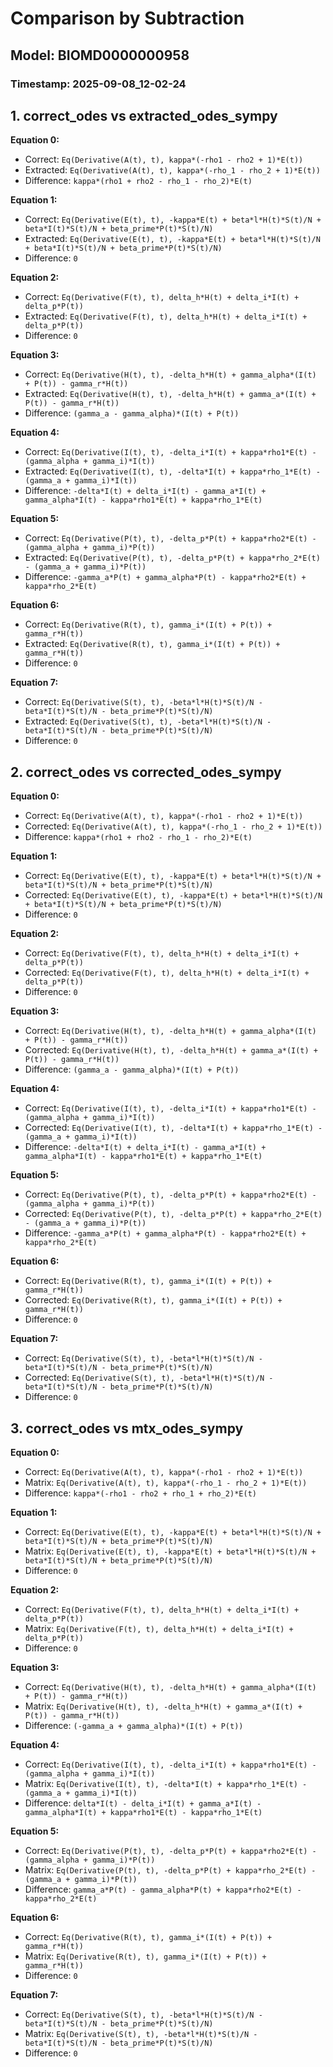 
# Comparison by Subtraction
## Model: BIOMD0000000958
### Timestamp: 2025-09-08_12-02-24

## 1. correct_odes vs extracted_odes_sympy

**Equation 0:**
- Correct:   `Eq(Derivative(A(t), t), kappa*(-rho1 - rho2 + 1)*E(t))`
- Extracted: `Eq(Derivative(A(t), t), kappa*(-rho_1 - rho_2 + 1)*E(t))`
- Difference: `kappa*(rho1 + rho2 - rho_1 - rho_2)*E(t)`

**Equation 1:**
- Correct:   `Eq(Derivative(E(t), t), -kappa*E(t) + beta*l*H(t)*S(t)/N + beta*I(t)*S(t)/N + beta_prime*P(t)*S(t)/N)`
- Extracted: `Eq(Derivative(E(t), t), -kappa*E(t) + beta*l*H(t)*S(t)/N + beta*I(t)*S(t)/N + beta_prime*P(t)*S(t)/N)`
- Difference: `0`

**Equation 2:**
- Correct:   `Eq(Derivative(F(t), t), delta_h*H(t) + delta_i*I(t) + delta_p*P(t))`
- Extracted: `Eq(Derivative(F(t), t), delta_h*H(t) + delta_i*I(t) + delta_p*P(t))`
- Difference: `0`

**Equation 3:**
- Correct:   `Eq(Derivative(H(t), t), -delta_h*H(t) + gamma_alpha*(I(t) + P(t)) - gamma_r*H(t))`
- Extracted: `Eq(Derivative(H(t), t), -delta_h*H(t) + gamma_a*(I(t) + P(t)) - gamma_r*H(t))`
- Difference: `(gamma_a - gamma_alpha)*(I(t) + P(t))`

**Equation 4:**
- Correct:   `Eq(Derivative(I(t), t), -delta_i*I(t) + kappa*rho1*E(t) - (gamma_alpha + gamma_i)*I(t))`
- Extracted: `Eq(Derivative(I(t), t), -delta*I(t) + kappa*rho_1*E(t) - (gamma_a + gamma_i)*I(t))`
- Difference: `-delta*I(t) + delta_i*I(t) - gamma_a*I(t) + gamma_alpha*I(t) - kappa*rho1*E(t) + kappa*rho_1*E(t)`

**Equation 5:**
- Correct:   `Eq(Derivative(P(t), t), -delta_p*P(t) + kappa*rho2*E(t) - (gamma_alpha + gamma_i)*P(t))`
- Extracted: `Eq(Derivative(P(t), t), -delta_p*P(t) + kappa*rho_2*E(t) - (gamma_a + gamma_i)*P(t))`
- Difference: `-gamma_a*P(t) + gamma_alpha*P(t) - kappa*rho2*E(t) + kappa*rho_2*E(t)`

**Equation 6:**
- Correct:   `Eq(Derivative(R(t), t), gamma_i*(I(t) + P(t)) + gamma_r*H(t))`
- Extracted: `Eq(Derivative(R(t), t), gamma_i*(I(t) + P(t)) + gamma_r*H(t))`
- Difference: `0`

**Equation 7:**
- Correct:   `Eq(Derivative(S(t), t), -beta*l*H(t)*S(t)/N - beta*I(t)*S(t)/N - beta_prime*P(t)*S(t)/N)`
- Extracted: `Eq(Derivative(S(t), t), -beta*l*H(t)*S(t)/N - beta*I(t)*S(t)/N - beta_prime*P(t)*S(t)/N)`
- Difference: `0`

## 2. correct_odes vs corrected_odes_sympy

**Equation 0:**
- Correct: `Eq(Derivative(A(t), t), kappa*(-rho1 - rho2 + 1)*E(t))`
- Corrected: `Eq(Derivative(A(t), t), kappa*(-rho_1 - rho_2 + 1)*E(t))`
- Difference: `kappa*(rho1 + rho2 - rho_1 - rho_2)*E(t)`

**Equation 1:**
- Correct: `Eq(Derivative(E(t), t), -kappa*E(t) + beta*l*H(t)*S(t)/N + beta*I(t)*S(t)/N + beta_prime*P(t)*S(t)/N)`
- Corrected: `Eq(Derivative(E(t), t), -kappa*E(t) + beta*l*H(t)*S(t)/N + beta*I(t)*S(t)/N + beta_prime*P(t)*S(t)/N)`
- Difference: `0`

**Equation 2:**
- Correct: `Eq(Derivative(F(t), t), delta_h*H(t) + delta_i*I(t) + delta_p*P(t))`
- Corrected: `Eq(Derivative(F(t), t), delta_h*H(t) + delta_i*I(t) + delta_p*P(t))`
- Difference: `0`

**Equation 3:**
- Correct: `Eq(Derivative(H(t), t), -delta_h*H(t) + gamma_alpha*(I(t) + P(t)) - gamma_r*H(t))`
- Corrected: `Eq(Derivative(H(t), t), -delta_h*H(t) + gamma_a*(I(t) + P(t)) - gamma_r*H(t))`
- Difference: `(gamma_a - gamma_alpha)*(I(t) + P(t))`

**Equation 4:**
- Correct: `Eq(Derivative(I(t), t), -delta_i*I(t) + kappa*rho1*E(t) - (gamma_alpha + gamma_i)*I(t))`
- Corrected: `Eq(Derivative(I(t), t), -delta*I(t) + kappa*rho_1*E(t) - (gamma_a + gamma_i)*I(t))`
- Difference: `-delta*I(t) + delta_i*I(t) - gamma_a*I(t) + gamma_alpha*I(t) - kappa*rho1*E(t) + kappa*rho_1*E(t)`

**Equation 5:**
- Correct: `Eq(Derivative(P(t), t), -delta_p*P(t) + kappa*rho2*E(t) - (gamma_alpha + gamma_i)*P(t))`
- Corrected: `Eq(Derivative(P(t), t), -delta_p*P(t) + kappa*rho_2*E(t) - (gamma_a + gamma_i)*P(t))`
- Difference: `-gamma_a*P(t) + gamma_alpha*P(t) - kappa*rho2*E(t) + kappa*rho_2*E(t)`

**Equation 6:**
- Correct: `Eq(Derivative(R(t), t), gamma_i*(I(t) + P(t)) + gamma_r*H(t))`
- Corrected: `Eq(Derivative(R(t), t), gamma_i*(I(t) + P(t)) + gamma_r*H(t))`
- Difference: `0`

**Equation 7:**
- Correct: `Eq(Derivative(S(t), t), -beta*l*H(t)*S(t)/N - beta*I(t)*S(t)/N - beta_prime*P(t)*S(t)/N)`
- Corrected: `Eq(Derivative(S(t), t), -beta*l*H(t)*S(t)/N - beta*I(t)*S(t)/N - beta_prime*P(t)*S(t)/N)`
- Difference: `0`

## 3. correct_odes vs mtx_odes_sympy

**Equation 0:**
- Correct: `Eq(Derivative(A(t), t), kappa*(-rho1 - rho2 + 1)*E(t))`
- Matrix:  `Eq(Derivative(A(t), t), kappa*(-rho_1 - rho_2 + 1)*E(t))`
- Difference: `kappa*(-rho1 - rho2 + rho_1 + rho_2)*E(t)`

**Equation 1:**
- Correct: `Eq(Derivative(E(t), t), -kappa*E(t) + beta*l*H(t)*S(t)/N + beta*I(t)*S(t)/N + beta_prime*P(t)*S(t)/N)`
- Matrix:  `Eq(Derivative(E(t), t), -kappa*E(t) + beta*l*H(t)*S(t)/N + beta*I(t)*S(t)/N + beta_prime*P(t)*S(t)/N)`
- Difference: `0`

**Equation 2:**
- Correct: `Eq(Derivative(F(t), t), delta_h*H(t) + delta_i*I(t) + delta_p*P(t))`
- Matrix:  `Eq(Derivative(F(t), t), delta_h*H(t) + delta_i*I(t) + delta_p*P(t))`
- Difference: `0`

**Equation 3:**
- Correct: `Eq(Derivative(H(t), t), -delta_h*H(t) + gamma_alpha*(I(t) + P(t)) - gamma_r*H(t))`
- Matrix:  `Eq(Derivative(H(t), t), -delta_h*H(t) + gamma_a*(I(t) + P(t)) - gamma_r*H(t))`
- Difference: `(-gamma_a + gamma_alpha)*(I(t) + P(t))`

**Equation 4:**
- Correct: `Eq(Derivative(I(t), t), -delta_i*I(t) + kappa*rho1*E(t) - (gamma_alpha + gamma_i)*I(t))`
- Matrix:  `Eq(Derivative(I(t), t), -delta*I(t) + kappa*rho_1*E(t) - (gamma_a + gamma_i)*I(t))`
- Difference: `delta*I(t) - delta_i*I(t) + gamma_a*I(t) - gamma_alpha*I(t) + kappa*rho1*E(t) - kappa*rho_1*E(t)`

**Equation 5:**
- Correct: `Eq(Derivative(P(t), t), -delta_p*P(t) + kappa*rho2*E(t) - (gamma_alpha + gamma_i)*P(t))`
- Matrix:  `Eq(Derivative(P(t), t), -delta_p*P(t) + kappa*rho_2*E(t) - (gamma_a + gamma_i)*P(t))`
- Difference: `gamma_a*P(t) - gamma_alpha*P(t) + kappa*rho2*E(t) - kappa*rho_2*E(t)`

**Equation 6:**
- Correct: `Eq(Derivative(R(t), t), gamma_i*(I(t) + P(t)) + gamma_r*H(t))`
- Matrix:  `Eq(Derivative(R(t), t), gamma_i*(I(t) + P(t)) + gamma_r*H(t))`
- Difference: `0`

**Equation 7:**
- Correct: `Eq(Derivative(S(t), t), -beta*l*H(t)*S(t)/N - beta*I(t)*S(t)/N - beta_prime*P(t)*S(t)/N)`
- Matrix:  `Eq(Derivative(S(t), t), -beta*l*H(t)*S(t)/N - beta*I(t)*S(t)/N - beta_prime*P(t)*S(t)/N)`
- Difference: `0`

